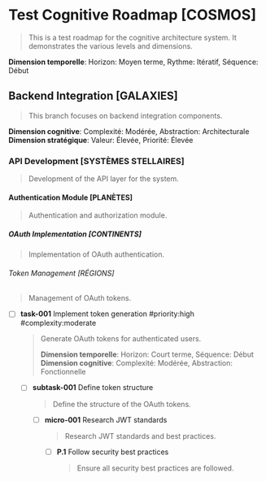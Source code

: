 # Test Cognitive Roadmap [COSMOS]

> This is a test roadmap for the cognitive architecture system.
> It demonstrates the various levels and dimensions.

**Dimension temporelle**: Horizon: Moyen terme, Rythme: Itératif, Séquence: Début

## Backend Integration [GALAXIES]

> This branch focuses on backend integration components.

**Dimension cognitive**: Complexité: Modérée, Abstraction: Architecturale
**Dimension stratégique**: Valeur: Élevée, Priorité: Élevée

### API Development [SYSTÈMES STELLAIRES]

> Development of the API layer for the system.

#### Authentication Module [PLANÈTES]

> Authentication and authorization module.

##### OAuth Implementation [CONTINENTS]

> Implementation of OAuth authentication.

###### Token Management [RÉGIONS]

> Management of OAuth tokens.

- [ ] **task-001** Implement token generation #priority:high #complexity:moderate

  > Generate OAuth tokens for authenticated users.
  >
  > **Dimension temporelle**: Horizon: Court terme, Séquence: Début
  > **Dimension cognitive**: Complexité: Modérée, Abstraction: Fonctionnelle

  - [ ] **subtask-001** Define token structure
    > Define the structure of the OAuth tokens.

    - [ ] **micro-001** Research JWT standards
      > Research JWT standards and best practices.

      - [ ] **P.1** Follow security best practices
        > Ensure all security best practices are followed.
